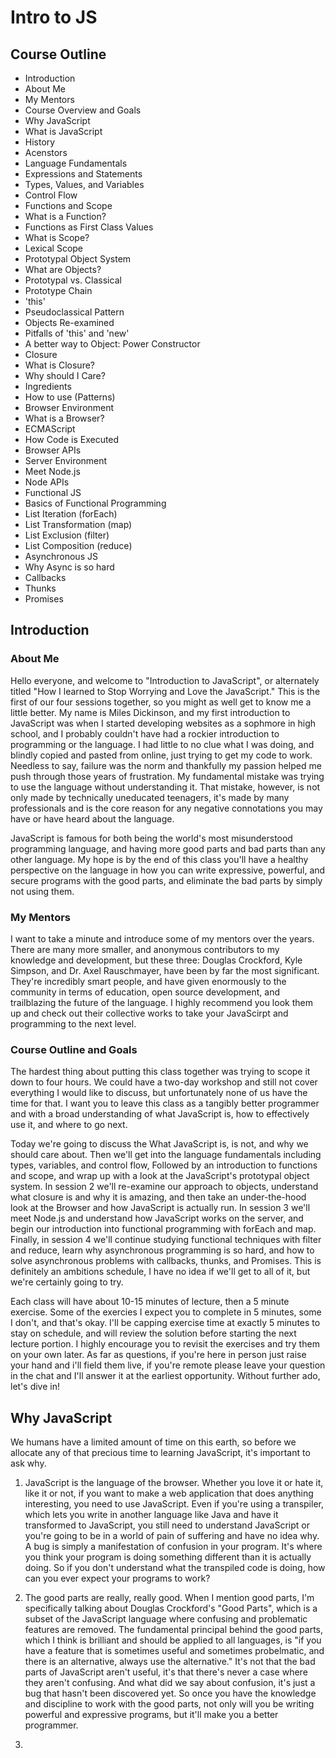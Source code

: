 # Intro to JS

## Course Outline
 - Introduction
  - About Me
  - My Mentors
  - Course Overview and Goals
 - Why JavaScript
 - What is JavaScript
  - History
  - Acenstors
 - Language Fundamentals
  - Expressions and Statements
  - Types, Values, and Variables
  - Control Flow
 - Functions and Scope
  - What is a Function?
  - Functions as First Class Values
  - What is Scope?
  - Lexical Scope
 - Prototypal Object System
  - What are Objects?
  - Prototypal vs. Classical
  - Prototype Chain
  - 'this'
  - Pseudoclassical Pattern
 - Objects Re-examined
  - Pitfalls of 'this' and 'new'
  - A better way to Object: Power Constructor
 - Closure
  - What is Closure?
  - Why should I Care?
  - Ingredients
  - How to use (Patterns)
 - Browser Environment
  - What is a Browser?
  - ECMAScript
  - How Code is Executed
  - Browser APIs
 - Server Environment
  - Meet Node.js
  - Node APIs
 - Functional JS
  - Basics of Functional Programming
  - List Iteration (forEach)
  - List Transformation (map)
  - List Exclusion (filter)
  - List Composition (reduce)
 - Asynchronous JS
  - Why Async is so hard
  - Callbacks
  - Thunks
  - Promises

## Introduction

### About Me

Hello everyone, and welcome to "Introduction to JavaScript", or alternately titled "How I learned to Stop Worrying and Love the JavaScript." This is the first of our four sessions together, so you might as well get to know me a little better. My name is Miles Dickinson, and my first introduction to JavaScript was when I started developing websites as a sophmore in high school, and I probably couldn't have had a rockier introduction to programming or the language. I had little to no clue what I was doing, and blindly copied and pasted from online, just trying to get my code to work. Needless to say, failure was the norm and thankfully my passion helped me push through those years of frustration. My fundamental mistake was trying to use the language without understanding it. That mistake, however, is not only made by technically uneducated teenagers, it's made by many professionals and is the core reason for any negative connotations you may have or have heard about the language.

JavaScript is famous for both being the world's most misunderstood programming language, and having more good parts and bad parts than any other language. My hope is by the end of this class you'll have a healthy perspective on the language in how you can write expressive, powerful, and secure programs with the good parts, and eliminate the bad parts by simply not using them.

### My Mentors

I want to take a minute and introduce some of my mentors over the years. There are many more smaller, and anonymous contributors to my knowledge and development, but these three: Douglas Crockford, Kyle Simpson, and Dr. Axel Rauschmayer, have been by far the most significant. They're incredibly smart people, and have given enormously to the community in terms of education, open source development, and trailblazing the future of the language. I highly recommend you look them up and check out their collective works to take your JavaScirpt and programming to the next level.

### Course Outline and Goals

The hardest thing about putting this class together was trying to scope it down to four hours. We could have a two-day workshop and still not cover everything I would like to discuss, but unfortunately none of us have the time for that. I want you to leave this class as a tangibly better programmer and with a broad understanding of what JavaScript is, how to effectively use it, and where to go next.

Today we're going to discuss the What JavaScript is, is not, and why we should care about. Then we'll get into the language fundamentals including types, variables, and control flow, Followed by an introduction to functions and scope, and wrap up with a look at the JavaScript's prototypal object system. In session 2 we'll re-examine our approach to objects, understand what closure is and why it is amazing, and then take an under-the-hood look at the Browser and how JavaScript is actually run. In session 3 we'll meet Node.js and understand how JavaScript works on the server, and begin our introduction into functional programming with forEach and map. Finally, in session 4 we'll continue studying functional techniques with filter and reduce, learn why asynchronous programming is so hard, and how to solve asynchronous problems with callbacks, thunks, and Promises. This is definitely an ambitions schedule, I have no idea if we'll get to all of it, but we're certainly going to try.

Each class will have about 10-15 minutes of lecture, then a 5 minute exercise. Some of the exercies I expect you to complete in 5 minutes, some I don't, and that's okay. I'll be capping exercise time at exactly 5 minutes to stay on schedule, and will review the solution before starting the next lecture portion. I highly encourage you to revisit the exercises and try them on your own later. As far as questions, if you're here in person just raise your hand and i'll field them live, if you're remote please leave your question in the chat and I'll answer it at the earliest opportunity. Without further ado, let's dive in!

## Why JavaScript

We humans have a limited amount of time on this earth, so before we allocate any of that precious time to learning JavaScript, it's important to ask why.

1. JavaScript is the language of the browser. Whether you love it or hate it, like it or not, if you want to make a web application that does anything interesting, you need to use JavaScript. Even if you're using a transpiler, which lets you write in another language like Java and have it transformed to JavaScript, you still need to understand JavaScript or you're going to be in a world of pain of suffering and have no idea why. A bug is simply a manifestation of confusion in your program. It's where you think your program is doing something different than it is actually doing. So if you don't understand what the transpiled code is doing, how can you ever expect your programs to work?

2. The good parts are really, really good. When I mention good parts, I'm specifically talking about Douglas Crockford's "Good Parts", which is a subset of the JavaScript language where confusing and problematic features are removed. The fundamental principal behind the good parts, which I think is brilliant and should be applied to all languages, is "if you have a feature that is sometimes useful and sometimes probelmatic, and there is an alternative, always use the alternative." It's not that the bad parts of JavaScript aren't useful, it's that there's never a case where they aren't confusing. And what did we say about confusion, it's just a bug that hasn't been discovered yet. So once you have the knowledge and discipline to work with the good parts, not only will you be writing powerful and expressive programs, but it'll make you a better programmer.

3. 
